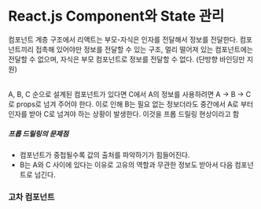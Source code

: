 # React.js Component와 State 관리

컴포넌트 계층 구조에서 리액트는 부모-자식은 인자를 전달해서 정보를 전달한다. 컴포넌트끼리 접촉해 있어야만 정보를 전달할 수 있는 구조, 멀리 떨어져 있는 컴포넌트에는 전달할 수 없으며, 자식은 부모 컴포넌트로 정보를 전달할 수 없다. (단방향 바인딩만 지원)

<br/>A, B, C 순으로 설계된 컴포넌트가 있다면 C에서 A의 정보를 사용하려면 A -> B -> C 로 props로 넘겨 주어야 한다. 이로 인해 B는 필요 없는 정보더라도 중간에서 A로 부터 인자를 받아 C로 넘겨야 하는 상황이 발생한다. 이것을 프롭 드릴링 현상이라고 함

##### 프롭 드릴링의 문제점

- 컴포넌트가 중첩될수록 값의 출처를 파악하기가 힘들어진다.
- B는 A와 C 사이에 있다는 이유로 고유의 역할과 무관한 정보도 받아서 다음 컴포넌트로 넘긴다.



### 고차 컴포넌트